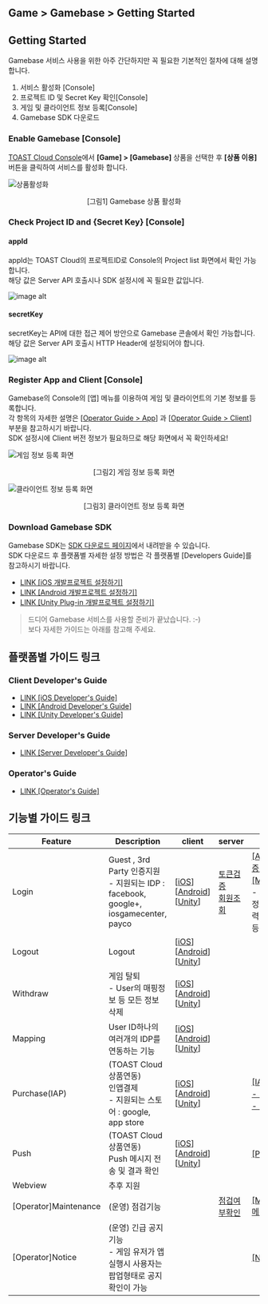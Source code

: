 ## Game > Gamebase > Getting Started

## Getting Started
Gamebase 서비스 사용을 위한 아주 간단하지만 꼭 필요한 기본적인 절차에 대해 설명합니다.

1. 서비스 활성화 [Console]
2. 프로젝트 ID 및 Secret Key 확인[Console]
3. 게임 및 클라이언트 정보 등록[Console]
4. Gamebase SDK 다운로드

### Enable Gamebase [Console]

[TOAST Cloud Console](http://console.cloud.toast.com)에서 **[Game] > [Gamebase]** 상품을 선택한 후 **[상품 이용]** 버튼을 클릭하여 서비스를 활성화 합니다.

![상품활성화](http://static.toastoven.net/prod_gamebase/GettingStarted/img_console_active_1.0.png)
<center>[그림1] Gamebase 상품 활성화</center>

### Check Project ID and {Secret Key} [Console]

#### appId
appId는 TOAST Cloud의 프로젝트ID로 Console의 Project list 화면에서 확인 가능합니다.<br>
해당 값은 Server API 호출시나 SDK 설정시에 꼭 필요한 값입니다.

![image alt](http://static.toastoven.net/prod_gamebase/Server_Developers_Guide/pre_appId_v1.0.png)


#### secretKey
secretKey는 API에 대한 접근 제어 방안으로 Gamebase 콘솔에서 확인 가능합니다. <br>
해당 값은 Server API 호출시 HTTP Header에 설정되어야 합니다.

![image alt](http://static.toastoven.net/prod_gamebase/Server_Developers_Guide/pre_secret_key_v1.0.png)


### Register App and Client [Console]

Gamebase의 Console의 [앱] 메뉴를 이용하여 게임 및 클라이언트의 기본 정보를 등록합니다.<br>
각 항목의 자세한 설명은 [[Operator Guide > App](./app/#app)] 과 [[Operator Guide > Client](./app/#client)] 부분을 참고하시기 바랍니다. <br>
SDK 설정시에 Client 버전 정보가 필요하므로 해당 화면에서 꼭 확인하세요!



![게임 정보 등록 화면](http://static.toastoven.net/prod_gamebase/GettingStarted/img_console_app_1.0.png)
<center>[그림2] 게임 정보 등록 화면</center>

![클라이언트 정보 등록 화면](http://static.toastoven.net/prod_gamebase/GettingStarted/img_console_client_1.0.png)
<center>[그림3] 클라이언트 정보 등록 화면</center>



### Download Gamebase SDK

Gamebase SDK는 [SDK 다운로드 페이지](http://docs.cloud.toast.com/ko/Download/)에서 내려받을 수 있습니다.<br>SDK 다운로드 후 플랫폼별 자세한 설정 방법은 각 플랫폼별 [Developers Guide]를 참고하시기 바랍니다.

* [LINK [iOS 개발프로젝트 설정하기] ](./ios-started/)
* [LINK [Android 개발프로젝트 설정하기] ](./aos-started/)
* [LINK [Unity Plug-in 개발프로젝트 설정하기] ](./unity-started)

> 드디어 Gamebase 서비스를 사용할 준비가 끝났습니다. :-) <br> 보다 자세한 가이드는 아래를 참고해 주세요.


## 플랫폼별 가이드 링크
### Client Developer's Guide
* [LINK [iOS Developer's Guide] ](./ios-started/)
* [LINK [Android Developer's Guide] ](./aos-started/)
* [LINK [Unity Developer's Guide] ](./unity-started/)

### Server Developer's Guide
* [LINK [Server Developer's Guide] ](./Server%20Developer%60s%20Guide/)

### Operator's Guide
* [LINK [Operator's Guide] ](./operating-indicator/)


## 기능별 가이드 링크

| Feature | Description | client | server  | console |
|--------|--------|--------|--------|--------|
| Login        | Guest , 3rd Party 인증지원  <br> - 지원되는 IDP : facebook, google+, iosgamecenter, payco      | [[iOS](./ios-authentication/#login)] [[Android](./aos-authentication/#login)] [[Unity](./unity-authentication/#login)]  | [토큰검증](./Server%20Developer%60s%20Guide/#token-authentication) <br> [회원조회](./Server%20Developer%60s%20Guide/#get-member) |  [[App]메뉴의 인증정보설정](./app/#authentication-information) <br> [[Member]메뉴](./member/#member) <br> - 회원조회(기본정보, 로그인이력, 플레이타임 등) |
| Logout       |  Logout      | [[iOS](./ios-authentication/#logout)] [[Android](./aos-authentication/#logout)] [[Unity](./unity-authentication/#logout)]| | |
| Withdraw       | 게임 탈퇴 <br> - User의 매핑정보 등 모든 정보 삭제     | [[iOS](./ios-authentication/#withdraw)] [[Android](./aos-authentication/#withdraw)] [[Unity](./unity-authentication/#withdraw)]| | |
| Mapping       | User ID하나의 여러개의 IDP를 연동하는 기능      | [[iOS](./ios-authentication/#mapping)] [[Android](./aos-authentication/#mapping)] [[Unity](./unity-authentication/#mapping)]| | |
| Purchase(IAP)       |  (TOAST Cloud 상품연동) <br> 인앱결제 <br> - 지원되는 스토어 : google, app store      | [[iOS](./ios-purchase/#purchase)] [[Android](./aos-purchase/#purchase)] [[Unity](./unity-purchase/#purchase)]| | [[IAP]메뉴](./purchase/#app)<br> [- 아이템 등록](./purchase/#item) <br> [- 결제정보 조회](./purchase/#transactions) |
| Push       | (TOAST Cloud 상품연동) <br> Push 메시지 전송 및 결과 확인      | [[iOS](./ios-push/#push)] [[Android](./aos-push/#push)] [[Unity](./unity-push/#push)]| |[[Push]메뉴](./push/#push) |
| Webview      | 추후 지원       |  | | |
| [Operator]Maintenance      | (운영) 점검기능       |  | [점검여부확인](./Server%20Developer%60s%20Guide/#maintenance) |  [[Maintenance]메뉴](./operation/#maintenance) |
| [Operator]Notice      | (운영) 긴급 공지 기능 <br> - 게임 유저가 앱 실행시 사용자는 팝업형태로 공지 확인이 가능      | | | [[Notice]메뉴](./operation/#notice) |


